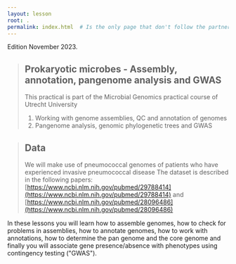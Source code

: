 ```yaml
---
layout: lesson
root: .
permalink: index.html  # Is the only page that don't follow the partner /:path/index.html
---
```


Edition November 2023.

> ## Prokaryotic microbes - Assembly, annotation, pangenome analysis and GWAS
> This practical is part of the Microbial Genomics practical course of Utrecht University
>  
> 1.  Working with genome assemblies, QC and annotation of genomes
> 2.  Pangenome analysis, genomic phylogenetic trees and GWAS

> ## Data
>
> We will make use of pneumococcal genomes of patients who have experienced invasive pneumococcal disease
> The dataset is described in the following papers: 
> [https://www.ncbi.nlm.nih.gov/pubmed/29788414](https://www.ncbi.nlm.nih.gov/pubmed/29788414) and [https://www.ncbi.nlm.nih.gov/pubmed/28096486](https://www.ncbi.nlm.nih.gov/pubmed/28096486)
>

In these lessons you will learn how to assemble genomes, how to check for problems in assemblies, how to annotate genomes, how to work with annotations, how to determine the pan genome and the core genome and finally you will associate gene presence/absence with phenotypes using contingency testing ("GWAS"). 

